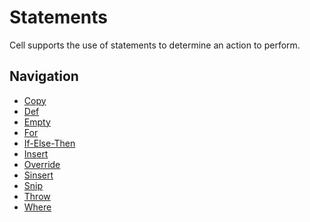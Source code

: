 Statements
===============
Cell supports the use of statements to determine an action to perform.

Navigation
---------------
- [Copy](Copy.md)
- [Def](Def.md)
- [Empty](Empty.md)
- [For](For.md)
- [If-Else-Then](IfElseThen.md)
- [Insert](Insert.md)
- [Override](Override.md)
- [Sinsert](SInsert.md)
- [Snip](Snip.md)
- [Throw](Throw.md)
- [Where](Where.md)
